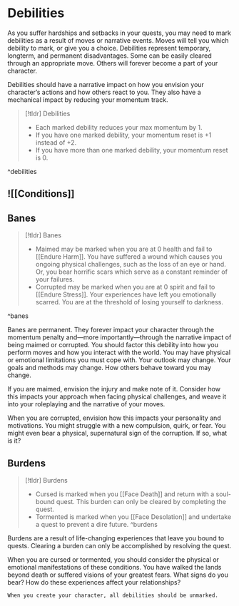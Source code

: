 # Debilities
As you suffer hardships and setbacks in your quests, you may need to mark debilities as a result of moves or narrative events. Moves will tell you which debility to mark, or give you a choice. Debilities represent temporary, longterm, and permanent disadvantages. Some can be easily cleared through an appropriate move. Others will forever become a part of your character.

Debilities should have a narrative impact on how you envision your character’s actions and how others react to you. They also have a mechanical impact by reducing your momentum track.

>[!tldr] Debilities
>- Each marked debility reduces your max momentum by 1.
>- If you have one marked debility, your momentum reset is +1 instead of +2.
>- If you have more than one marked debility, your momentum reset is 0.

^debilities

## ![[Conditions]]

## Banes
>[!tldr] Banes
>- Maimed may be marked when you are at 0 health and fail to [[Endure Harm]]. You have suffered a wound which causes you ongoing physical challenges, such as the loss of an eye or hand. Or, you bear horrific scars which serve as a constant reminder of your failures.
>- Corrupted may be marked when you are at 0 spirit and fail to [[Endure Stress]]. Your experiences have left you emotionally scarred. You are at the threshold of losing yourself to darkness.

^banes

Banes are permanent. They forever impact your character through the momentum penalty and—more importantly—through the narrative impact of being maimed or corrupted. You should factor this debility into how you perform moves and how you interact with the world. You may have physical or emotional limitations you must cope with. Your outlook may change. Your goals and methods may change. How others behave toward you may change.

If you are maimed, envision the injury and make note of it. Consider how this impacts your approach when facing physical challenges, and weave it into your roleplaying and the narrative of your moves.

When you are corrupted, envision how this impacts your personality and motivations. You might struggle with a new compulsion, quirk, or fear. You might even bear a physical, supernatural sign of the corruption. If so, what is it?

## Burdens
>[!tldr] Burdens
>- Cursed is marked when you [[Face Death]] and return with a soul-bound quest. This burden can only be cleared by completing the quest.
>- Tormented is marked when you [[Face Desolation]] and undertake a quest to prevent a dire future.
^burdens

Burdens are a result of life-changing experiences that leave you bound to quests. Clearing a burden can only be accomplished by resolving the quest.

When you are cursed or tormented, you should consider the physical or emotional manifestations of these conditions. You have walked the lands beyond death or suffered visions of your greatest fears. What signs do you bear? How do these experiences affect your relationships?

	When you create your character, all debilities should be unmarked.